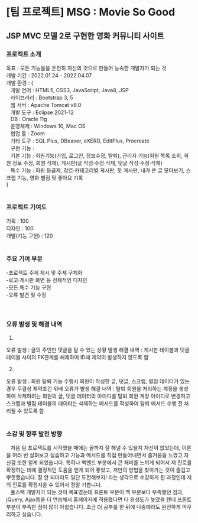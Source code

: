 # [팀 프로젝트] MSG : Movie So Good

## JSP MVC 모델 2로 구현한 영화 커뮤니티 사이트


### 프로젝트 소개
목표 : 모든 기능들을 온전히 자신의 것으로 만들어 능숙한 개발자가 되는 것<br>
개발 기간 : 2022.01.24 - 2022.04.07<br>
개발 환경 : {<br>
&nbsp;&nbsp;&nbsp;개발 언어 : HTML5, CSS3, JavaScript, Java8, JSP<br>
&nbsp;&nbsp;&nbsp;라이브러리 : Bootstrap 3, 5<br>
&nbsp;&nbsp;&nbsp;웹 서버 : Apache Tomcat v9.0<br>
&nbsp;&nbsp;&nbsp;개발 도구 : Eclipse 2021-12<br>
&nbsp;&nbsp;&nbsp;DB : Oracle 11g<br>
&nbsp;&nbsp;&nbsp;운영체제 : Windows 10, Mac OS<br>
&nbsp;&nbsp;&nbsp;협업 툴 : Zoom<br>
&nbsp;&nbsp;&nbsp;기타 도구 : SQL Plus, DBeaver, eXERD, EditPlus, Procreate<br>
&nbsp;&nbsp;&nbsp;구현 기능 : <br>
&nbsp;&nbsp;&nbsp;기본 기능 : 회원기능(가입, 로그인, 정보수정, 탈퇴), 관리자 기능(회원 목록 조회, 회원 정보 수정, 회원 삭제), 게시판(글 작성·수정·삭제, 댓글 작성·수정·삭제)<br>
&nbsp;&nbsp;&nbsp;특수 기능 : 회원 등급제, 장르·카테고리별 게시판, 핫 게시판, 내가 쓴 글 모아보기, 스크랩 기능, 영화 별점 및 좋아요 기록<br>
}
<br>
<br>
### 프로젝트 기여도
기획 : 100<br>
디자인 : 100<br>
개발(기능 구현) : 120<br>
<br>
### 주요 기여 부분
-프로젝트 주제 제시 및 주제 구체화<br>
-로고·게시판 화면 등 전체적인 디자인<br>
-모든 특수 기능 구현<br>
-오류 발견 및 수정<br>
<br>
<br>
### 오류 발생 및 해결 내역
1)
오류 발생 : 글의 주인만 댓글을 달 수 있는 상황 발생 
해결 내역 : 게시판 테이블과 댓글 테이블 사이의 FK관계를 해제하여 ID에 제약이 발생하지 않도록 함

2)
오류 발생 : 회원 탈퇴 기능 수행시 회원이 작성한 글, 댓글, 스크랩, 별점 데이터가 있는 경우 무결성 제약조건 위배 오류가 발생
해결 내역 : 탈퇴 회원을 처리하는 계정을 생성하여 삭제하려는 회원의 글, 댓글 데이터의 아이디를 탈퇴 회원 계정 아이디로 변경하고 스크랩과 별점 테이블의 데이터는 삭제하는 메서드를 작성하여 탈퇴 메서드 수행 전 처리될 수 있도록 함
<br>
<br>
### 소감 및 향후 발전 방향
&nbsp;&nbsp;&nbsp;처음 팀 프로젝트를 시작했을 때에는 끝까지 잘 해낼 수 있을지 자신이 없었는데, 이론을 여러 번 살펴보고 실습하고 기능과 메서드를 직접 만들어내면서 즐거움을 느꼈고 자신감 또한 얻게 되었습니다. 특히나 백엔드 부분에서 큰 재미를 느끼게 되어서 제 진로를 확정하는 데에 결정적인 도움을 얻게 되어 좋았고, 저만의 방법을 찾아가는 것이 즐겁고 뿌듯했습니다. 잘 안 되더라도 일단 도전해보자! 라는 생각으로 수강하게 된 과정인데 저의 진로를 확정지을 수 있어서 정말 기쁩니다.<br>
&nbsp;&nbsp;&nbsp;풀스택 개발자가 되는 것이 목표였는데 프론트 부분이 백 부분보다 부족했던 점과, jQuery, Ajax등을 더 연습해서 홈페이지에 적용했다면 더 완성도가 높았을 텐데 프론트 부분이 부족한 점이 많이 아쉽습니다. 조금 더 공부를 한 뒤에 나중에라도 완전하게 마무리하고 싶습니다.
